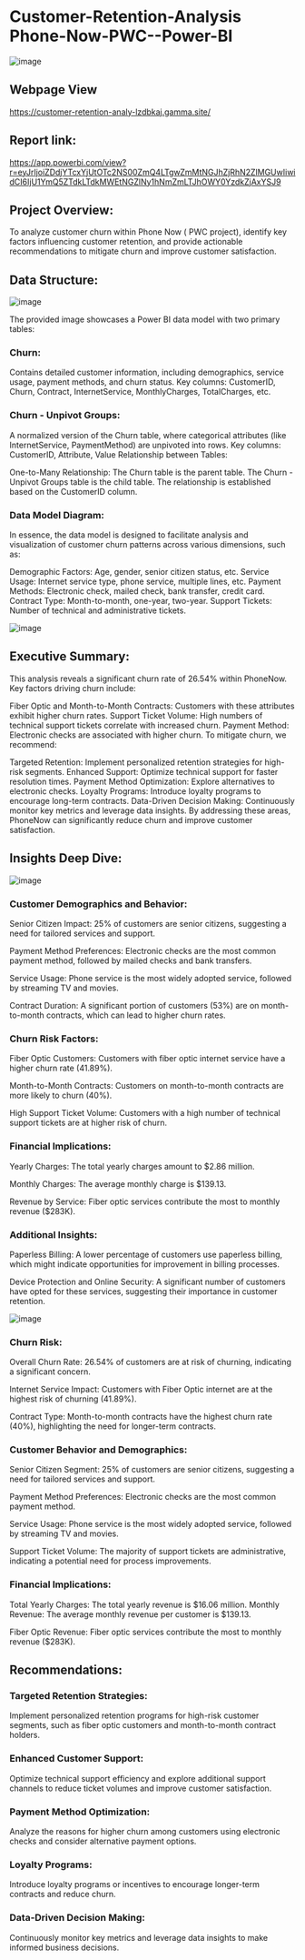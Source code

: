 # Customer-Retention-Analysis Phone-Now-PWC--Power-BI 
![image](https://github.com/user-attachments/assets/90b2c52b-6d0e-473a-83c8-0a34e2bb17ae)
## Webpage View
https://customer-retention-analy-lzdbkaj.gamma.site/
## Report link:
https://app.powerbi.com/view?r=eyJrIjoiZDdjYTcxYjUtOTc2NS00ZmQ4LTgwZmMtNGJhZjRhN2ZlMGUwIiwidCI6IjU1YmQ5ZTdkLTdkMWEtNGZlNy1hNmZmLTJhOWY0YzdkZjAxYSJ9
## Project Overview:
To analyze customer churn within Phone Now ( PWC project), identify key factors influencing customer retention, and provide actionable recommendations to mitigate churn and improve customer satisfaction.
## Data Structure:
![image](https://github.com/user-attachments/assets/6eb62b65-f046-420f-8604-1098f688c542)

The provided image showcases a Power BI data model with two primary tables:

### Churn:
Contains detailed customer information, including demographics, service usage, payment methods, and churn status.
Key columns: CustomerID, Churn, Contract, InternetService, MonthlyCharges, TotalCharges, etc.

### Churn - Unpivot Groups:
A normalized version of the Churn table, where categorical attributes (like InternetService, PaymentMethod) are unpivoted into rows.
Key columns: CustomerID, Attribute, Value
Relationship between Tables:

One-to-Many Relationship:
The Churn table is the parent table.
The Churn - Unpivot Groups table is the child table.
The relationship is established based on the CustomerID column.

### Data Model Diagram:
In essence, the data model is designed to facilitate analysis and visualization of customer churn patterns across various dimensions, such as:

Demographic Factors: Age, gender, senior citizen status, etc.
Service Usage: Internet service type, phone service, multiple lines, etc.
Payment Methods: Electronic check, mailed check, bank transfer, credit card.
Contract Type: Month-to-month, one-year, two-year.
Support Tickets: Number of technical and administrative tickets.

![image](https://github.com/user-attachments/assets/0afa65ae-d5a6-49c8-945f-6b12b36a8d39)

## Executive Summary:
This analysis reveals a significant churn rate of 26.54% within PhoneNow. Key factors driving churn include:

Fiber Optic and Month-to-Month Contracts: Customers with these attributes exhibit higher churn rates.
Support Ticket Volume: High numbers of technical support tickets correlate with increased churn.
Payment Method: Electronic checks are associated with higher churn.
To mitigate churn, we recommend:

Targeted Retention: Implement personalized retention strategies for high-risk segments.
Enhanced Support: Optimize technical support for faster resolution times.
Payment Method Optimization: Explore alternatives to electronic checks.
Loyalty Programs: Introduce loyalty programs to encourage long-term contracts.
Data-Driven Decision Making: Continuously monitor key metrics and leverage data insights.
By addressing these areas, PhoneNow can significantly reduce churn and improve customer satisfaction.


## Insights Deep Dive:
![image](https://github.com/user-attachments/assets/c91e87ea-0f20-49e3-ac4b-d1bd946f6b9b)

### Customer Demographics and Behavior:

Senior Citizen Impact: 25% of customers are senior citizens, suggesting a need for tailored services and support.

Payment Method Preferences: Electronic checks are the most common payment method, followed by mailed checks and bank transfers.

Service Usage: Phone service is the most widely adopted service, followed by streaming TV and movies.

Contract Duration: A significant portion of customers (53%) are on month-to-month contracts, which can lead to higher churn rates.

### Churn Risk Factors:
Fiber Optic Customers: Customers with fiber optic internet service have a higher churn rate (41.89%).

Month-to-Month Contracts: Customers on month-to-month contracts are more likely to churn (40%).

High Support Ticket Volume: Customers with a high number of technical support tickets are at higher risk of churn.

### Financial Implications:
Yearly Charges: The total yearly charges amount to $2.86 million.

Monthly Charges: The average monthly charge is $139.13.

Revenue by Service: Fiber optic services contribute the most to monthly revenue ($283K).


### Additional Insights:
Paperless Billing: A lower percentage of customers use paperless billing, which might indicate opportunities for improvement in billing processes.

Device Protection and Online Security: A significant number of customers have opted for these services, suggesting their importance in customer retention.

![image](https://github.com/user-attachments/assets/2a10cf8a-dcc3-4b49-a279-420df1c1a101)


### Churn Risk:

Overall Churn Rate: 26.54% of customers are at risk of churning, indicating a significant concern.

Internet Service Impact: Customers with Fiber Optic internet are at the highest risk of churning (41.89%).

Contract Type: Month-to-month contracts have the highest churn rate (40%), highlighting the need for longer-term contracts.

### Customer Behavior and Demographics:

Senior Citizen Segment: 25% of customers are senior citizens, suggesting a need for tailored services and support.

Payment Method Preferences: Electronic checks are the most common payment method.

Service Usage: Phone service is the most widely adopted service, followed by streaming TV and movies.

Support Ticket Volume: The majority of support tickets are administrative, indicating a potential need for process improvements.

### Financial Implications:

Total Yearly Charges: The total yearly revenue is $16.06 million.
Monthly Revenue: The average monthly revenue per customer is $139.13.

Fiber Optic Revenue: Fiber optic services contribute the most to monthly revenue ($283K).

## Recommendations:
### Targeted Retention Strategies:
 Implement personalized retention programs for high-risk customer segments, such as fiber optic customers and month-to-month contract holders.

### Enhanced Customer Support: 
Optimize technical support efficiency and explore additional support channels to reduce ticket volumes and improve customer satisfaction.

### Payment Method Optimization:
 Analyze the reasons for higher churn among customers using electronic checks and consider alternative payment options.

### Loyalty Programs: 
Introduce loyalty programs or incentives to encourage longer-term contracts and reduce churn.

### Data-Driven Decision Making: 
Continuously monitor key metrics and leverage data insights to make informed business decisions.
